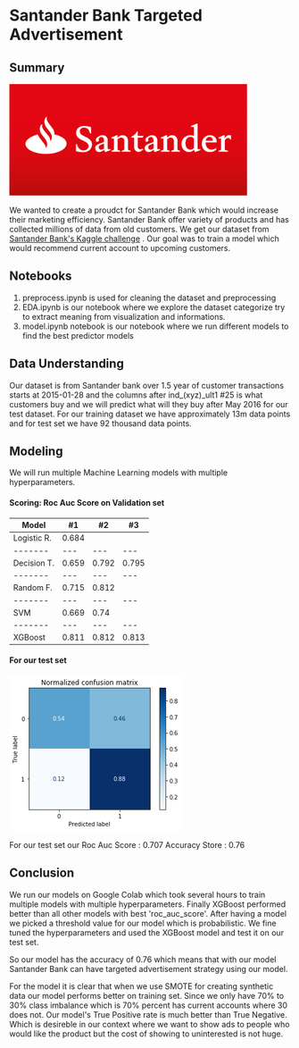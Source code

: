 # Santander Bank Targeted Advertisement

## Summary

![Santander Bank](./front_page.png)

We wanted to create a proudct for Santander Bank which would increase their marketing efficiency. Santander Bank offer variety of products and has collected millions of data from old customers. We get our dataset from [Santander Bank's Kaggle challenge](https://www.kaggle.com/c/santander-product-recommendation) . Our goal was to train a model which would recommend current account to upcoming customers.

## Notebooks

1. preprocess.ipynb is used for cleaning the dataset and preprocessing
2. EDA.ipynb is our notebook where we explore the dataset categorize try to extract meaning from visualization and informations.
3. model.ipynb notebook is our notebook where we run different models to find the best predictor models


## Data Understanding

Our dataset is from Santander bank over 1.5 year of customer transactions starts at 2015-01-28 and the columns after ind_(xyz)_ult1 #25 is what customers buy and we will predict what will they buy after May 2016 for our test dataset. For our training dataset we have approximately 13m data points  and for test set we have 92 thousand data points.

## Modeling

We will run multiple Machine Learning models with multiple hyperparameters.

#### Scoring: Roc Auc Score on Validation set

|    Model   | #1    | #2    | #3
|   -------  | ---   | ---   | ---
| Logistic R.| 0.684 |       |
|   -------  | ---   | ---   | ---
| Decision T.| 0.659 | 0.792 | 0.795
|   -------  | ---   | ---   | ---
|  Random F. | 0.715 | 0.812 |
|   -------  | ---   | ---   | ---
|     SVM    | 0.669 | 0.74  |
|   -------  | ---   | ---   | ---
|   XGBoost  | 0.811 | 0.812 | 0.813

#### For our test set

![Confusion Matrix](./images/image.png)


For our test set our 
Roc Auc Score : 0.707
Accuracy Store : 0.76


## Conclusion

We run our models on Google Colab which took several hours to train multiple models with multiple hyperparameters. Finally XGBoost performed better than all other models with best 'roc_auc_score'. After having a model we picked a threshold value for our model which is probabilistic. We fine tuned the hyperparameters and used the XGBoost model and test it on our test set.

So our model has the accuracy of 0.76 which means that with our model Santander Bank can have targeted advertisement strategy using our model.

For the model it is clear that when we use SMOTE for creating synthetic data our model performs better on training set. Since we only have 70% to 30% class imbalance which is 70% percent has current accounts where 30 does not. Our model's True Positive rate is much better than True Negative. Which is desireble in our context where we want to show ads to people who would like the product but the cost of showing to uninterested is not huge. 

